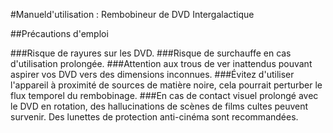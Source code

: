 #Manueld'utilisation : Rembobineur de DVD Intergalactique

##Précautions d'emploi

###Risque de rayures sur les DVD.
###Risque de surchauffe en cas d'utilisation prolongée.
###Attention aux trous de ver inattendus pouvant aspirer vos DVD vers des dimensions inconnues.
###Évitez d'utiliser l'appareil à proximité de sources de matière noire, cela pourrait perturber le flux temporel du rembobinage.
###En cas de contact visuel prolongé avec le DVD en rotation, des hallucinations de scènes de films cultes peuvent survenir. Des lunettes de protection anti-cinéma sont recommandées.




